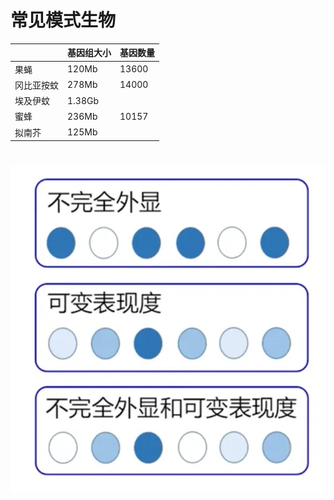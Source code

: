 # 常见模式生物

|       | 基因组大小  | 基因数量  |
| ----- | ------ | ----- |
| 果蝇    | 120Mb  | 13600 |
| 冈比亚按蚊 | 278Mb  | 14000 |
| 埃及伊蚊  | 1.38Gb |       |
| 蜜蜂    | 236Mb  | 10157 |
| 拟南芥   | 125Mb  |       |

# ![](Genetics/不完全外显.jpg)